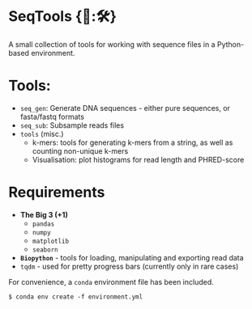 # SeqTools {🧬:🛠️}

A small collection of tools for working with sequence files in a Python-based environment.

# Tools:
* `seq_gen`: Generate DNA sequences - either pure sequences, or fasta/fastq formats
* `seq_sub`: Subsample reads files
* `tools` (misc.)
    - k-mers: tools for generating k-mers from a string, as well as counting non-unique k-mers
    - Visualisation: plot histograms for read length and PHRED-score

# Requirements
* **The Big 3 (+1)**
    - `pandas`
    - `numpy`
    - `matplotlib`
    - `seaborn`
* **`Biopython`** - tools for loading, manipulating and exporting read data
* `tqdm` - used for pretty progress bars (currently only in rare cases)

For convenience, a `conda` environment file has been included.
```shell
$ conda env create -f environment.yml
```